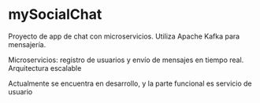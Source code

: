 # mySocialChat

Proyecto de app de chat con microservicios. Utiliza Apache Kafka para mensajería. 

Microservicios: registro de usuarios y envío de mensajes en tiempo real. Arquitectura escalable 

Actualmente se encuentra en desarrollo, y la parte funcional es servicio de usuario
